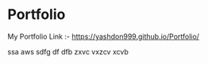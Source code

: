 # Portfolio
My Portfolio Link :-
https://yashdon999.github.io/Portfolio/

ssa
aws
sdfg
df
dfb
zxvc
vxzcv
xcvb
